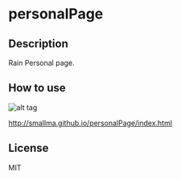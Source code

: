 # personalPage

## Description

Rain Personal page.


## How to use
![alt tag](https://cloud.githubusercontent.com/assets/429250/14305661/17dae896-fbf1-11e5-847d-1664df4b07e7.png)

http://smallma.github.io/personalPage/index.html


## License

MIT

